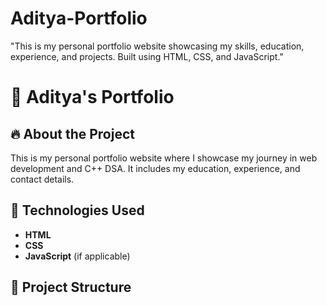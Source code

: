 # Aditya-Portfolio
"This is my personal portfolio website showcasing my skills, education, experience, and projects. Built using HTML, CSS, and JavaScript."
# 🌟 Aditya's Portfolio

## 🔥 About the Project
This is my personal portfolio website where I showcase my journey in web development and C++ DSA. It includes my education, experience, and contact details.

## 🚀 Technologies Used
- **HTML**
- **CSS**
- **JavaScript** (if applicable)

## 📂 Project Structure
